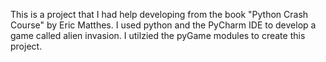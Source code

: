 This is a project that I had help developing from the book "Python Crash Course" by Eric Matthes. I used python and the PyCharm IDE to develop a game called alien invasion. I utilzied the pyGame modules to create this project. 
